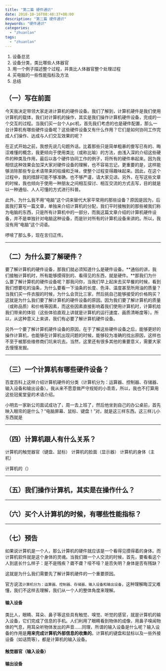 ```yaml
---
title: "第二篇 硬件通识"
date: 2018-10-16T08:48:37+08:00
description: "第二篇 硬件通识"
keywords: "硬件通识"
categories:
  - "zhuanlan"
tags:
  - "zhuanlan"
---
```



1. 设备总览
2. 设备分类，类比哪些人体器官
3. 用一个例子描述整个过程，并类比人体器官整个处理过程
4. 买电脑的一些性能指标及方法
5. 总结

## （一）写在前面

今天我决定带领大家走进计算机的硬件设备。我们了解到，计算机硬件是我们使用计算机的载体，我们对计算机的操作，其实是我们操作计算机硬件设备，完成的一个交互的过程。当我们买一台个人pc机，首先我们考虑的也是硬件配置，那么一台计算机有哪些硬件设备呢？这些硬件设备又有什么作用？它们是如何协同工作完成人们操作、达成与人们交互效果的呢？

在正式开始之前，我想先说几句题外话。比着那些只是简单粗暴的誊写已有的、晦涩难懂的概念，我更倾向于使用类比（或称比喻）的方法，由浅入深的介绍这些硬件的种类及作用，最后以各个硬件协同工作的例子，将所有的硬件串起来。因为我相信这种效果会加深大家对硬件设备的理解，也不容易忘记，更重要的是，这样能够消除那些专业术语带来的枯燥和乏味，使整个过程变得趣味起来。因此，在这个过程中，我的措辞可能不够准确，也不够严谨，请大家见谅。另外，在写这些文章的时候，我也倾向于使用一种朋友之间相互探讨、相互交流的方式去写，目的就是以一种通俗、人人可懂的方式进行科普。

此外，为什么我不用“电脑”这个词来替代大家平常用的那些设备？原因是因为，后面我打算写一篇文章，单独来介绍计算机的分配，我们平时接触到的那些被我们称为电脑的东西，只是所有计算机中的一部分，而我这篇文章介绍的计算机硬件设备，并不是单独针对电脑这种设备，而是针对所有的计算机设备来讲的。所以，我没有用“电脑”这个词语。

啰嗦了那么多，现在言归正传。

---

## （二）为什么要了解硬件？

要了解计算机的硬件设备，那我们就必须知道什么是硬件设备。**通俗的讲，我们接触计算机时，所有能够摸得到的、看得见的东西，就是硬件。**那我们为什么要了解计算机的硬件设备呢？那我问你，当我们早上起床去买早餐的时候，看到我们想要吃的油条，为什么要看一下油条的长度、色泽、温度甚至所用油的质量？当我们买一件衣服的时候，为什么会货比三家，然后挑自己能够接受的价格购买？这就是为什么我们要了解计算机的硬件设备的原因。因为我们要了解计算机的质量（或称品质）和价格等因素，而这些因素直接影响着我们使用计算机时，计算机给我们带来的体验（这些体验直观上讲就是计算机的运行速度、画质清晰度等）。所以，从这种意义上来讲，我们有必要了解计算机硬件设备。

另外一个要了解计算机硬件设备的原因，在于了解这些硬件设备之后，能够更好的操作计算机，也能够在计算机出现问题的时候，能够较为准确的找出原因，这样也不至于被那些维修商们坑来坑去。当然，这里还有很多其他的重要意义，需要大家去慢慢发掘。

---

## （三）一个计算机有哪些硬件设备？

百度百科上这样介绍计算机硬件的分类（计算机分为：运算器、控制器、存储器、输入设备和输出设备）。我从来不愿意做严守规矩的小乖乖，所以，我也不打算用这些冠冕堂皇的术语介绍。

小明去一家新公司面试成功了，周一去上班了，然后他坐到自己的办公桌前，首先映入眼帘的是什么？“电脑屏幕、鼠标、键盘！”对，就是这三样东西。这三样儿小东西就是


---

## （四）计算机跟人有什么关系？

计算机的触觉器官（键盘、鼠标）
计算机的脸面（显示器）
计算机的身体（主机）

计算机的（）

---

## （五）我们操作计算机，其实是在操作什么？

---

## （六）买个人计算机的时候，有哪些性能指标？

---

## （七）预告


如果说计算机是一个人，那么计算机的硬件就应该是一个看得见摸得着的身体。而计算机软件就是这个身体的灵魂。当我们跟一个人交流的时候，首先，要看看这个人到底长什么样子：是不是残疾？聋不聋？哑不哑？是否失明？身体是否有残缺？

这就是为什么我们需要先了解计算机硬件的一个重要原因。

官方说法`计算机分为：运算器、控制器、存储器、输入设备和输出设备`，这种理解晦涩又难懂，我们不这样去理解，我们从一个人的整体角度来理解。

#### 输入设备

类比人，眼睛、耳朵、鼻子等这些具有触觉、嗅觉、听觉的感官，就是计算机的输入设备，它们完成了信息的手机。人们利用了眼睛看到物体的成像，用鼻子嗅闻物体的气息，用耳朵听物体发出的声音……同理，所谓的输入设备是什么呢？输入设备的作用是**用来完成计算机外部信息的收集的**。计算机的键盘和鼠标以及一些外接设备（如话筒等），都是计算机的输入设备。


#### 触觉器官（输入设备）

#### 输出设备
